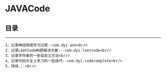 # JAVACode
## 目录
--------------------------------
	1、记录神经网络学习过程--com.dyi.ann<br/>
	2、记录LeetCode刷题解决方案---com.dyi.leetcode<br/>
	3、记录字符串的一些自定义方法<br/>
	4、记录代码大全上学习的一些技巧--com.dyi.codecomplete<br/>
	5、待续...<br/>
